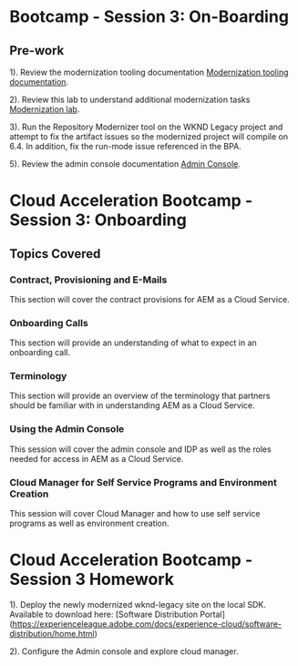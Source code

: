 # Bootcamp - Session 3: On-Boarding

## Pre-work

1). Review the modernization tooling documentation [Modernization tooling documentation](https://experienceleague.adobe.com/docs/experience-manager-cloud-service/moving/refactoring-tools/aem-modernization-tools.html?lang=en#introduction). 

2). Review this lab to understand additional modernization tasks [Modernization lab](https://expleague.azureedge.net/labs/L761/index.html). 

3). Run the Repository Modernizer tool on the WKND Legacy project and attempt to fix the artifact issues so the modernized project will compile on 6.4. In addition, fix the run-mode issue referenced in the BPA. 

5). Review the admin console documentation  [Admin Console](https://experienceleague.adobe.com/docs/experience-manager-cloud-service/security/ims-support.html?lang=en#aem-configuration). 

# Cloud Acceleration Bootcamp - Session 3: Onboarding

## Topics Covered

### Contract, Provisioning and E-Mails

This section will cover the contract provisions for AEM as a Cloud Service.

### Onboarding Calls

This section will provide an understanding of what to expect in an onboarding call.

### Terminology

This section will provide an overview of the terminology that partners should be familiar with in understanding AEM as a Cloud Service. 


### Using the Admin Console 

This session will cover the admin console and IDP as well as the roles needed for access in AEM as a Cloud Service. 

### Cloud Manager for Self Service Programs and Environment Creation

This session will cover Cloud Manager and how to use self service programs as well as environment creation. 


# Cloud Acceleration Bootcamp - Session 3 Homework

1). Deploy the newly modernized wknd-legacy site on the local SDK. Available to download here: [Software Distribution Portal] (https://experienceleague.adobe.com/docs/experience-cloud/software-distribution/home.html)



2). Configure the Admin console and explore cloud manager. 


